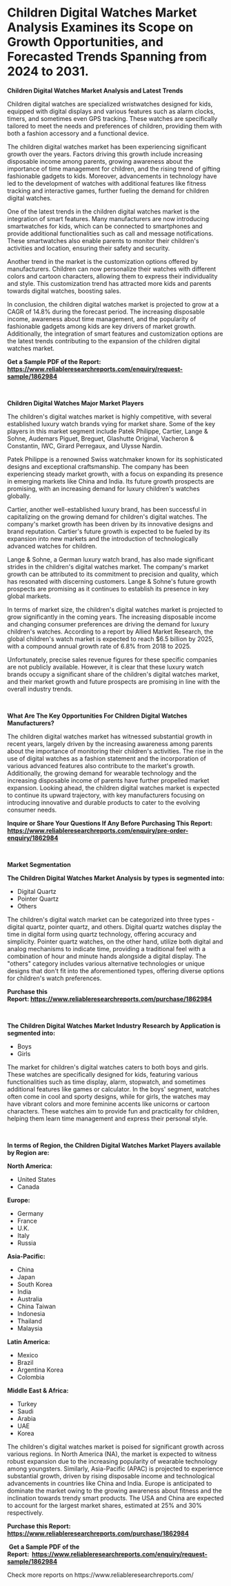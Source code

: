 <p><h1>Children Digital Watches Market Analysis Examines its Scope on Growth Opportunities, and Forecasted Trends Spanning from 2024 to 2031.</h1></p><p><strong>Children Digital Watches Market Analysis and Latest Trends</strong></p>
<p><p>Children digital watches are specialized wristwatches designed for kids, equipped with digital displays and various features such as alarm clocks, timers, and sometimes even GPS tracking. These watches are specifically tailored to meet the needs and preferences of children, providing them with both a fashion accessory and a functional device.</p><p>The children digital watches market has been experiencing significant growth over the years. Factors driving this growth include increasing disposable income among parents, growing awareness about the importance of time management for children, and the rising trend of gifting fashionable gadgets to kids. Moreover, advancements in technology have led to the development of watches with additional features like fitness tracking and interactive games, further fueling the demand for children digital watches.</p><p>One of the latest trends in the children digital watches market is the integration of smart features. Many manufacturers are now introducing smartwatches for kids, which can be connected to smartphones and provide additional functionalities such as call and message notifications. These smartwatches also enable parents to monitor their children's activities and location, ensuring their safety and security.</p><p>Another trend in the market is the customization options offered by manufacturers. Children can now personalize their watches with different colors and cartoon characters, allowing them to express their individuality and style. This customization trend has attracted more kids and parents towards digital watches, boosting sales.</p><p>In conclusion, the children digital watches market is projected to grow at a CAGR of 14.8% during the forecast period. The increasing disposable income, awareness about time management, and the popularity of fashionable gadgets among kids are key drivers of market growth. Additionally, the integration of smart features and customization options are the latest trends contributing to the expansion of the children digital watches market.</p></p>
<p><strong>Get a Sample PDF of the Report:&nbsp; <a href="https://www.reliableresearchreports.com/enquiry/request-sample/1862984">https://www.reliableresearchreports.com/enquiry/request-sample/1862984</a></strong></p>
<p>&nbsp;</p>
<p><strong>Children Digital Watches Major Market Players</strong></p>
<p><p>The children's digital watches market is highly competitive, with several established luxury watch brands vying for market share. Some of the key players in this market segment include Patek Philippe, Cartier, Lange & Sohne, Audemars Piguet, Breguet, Glashutte Original, Vacheron & Constantin, IWC, Girard Perregaux, and Ulysse Nardin.</p><p>Patek Philippe is a renowned Swiss watchmaker known for its sophisticated designs and exceptional craftsmanship. The company has been experiencing steady market growth, with a focus on expanding its presence in emerging markets like China and India. Its future growth prospects are promising, with an increasing demand for luxury children's watches globally.</p><p>Cartier, another well-established luxury brand, has been successful in capitalizing on the growing demand for children's digital watches. The company's market growth has been driven by its innovative designs and brand reputation. Cartier's future growth is expected to be fueled by its expansion into new markets and the introduction of technologically advanced watches for children.</p><p>Lange & Sohne, a German luxury watch brand, has also made significant strides in the children's digital watches market. The company's market growth can be attributed to its commitment to precision and quality, which has resonated with discerning customers. Lange & Sohne's future growth prospects are promising as it continues to establish its presence in key global markets.</p><p>In terms of market size, the children's digital watches market is projected to grow significantly in the coming years. The increasing disposable income and changing consumer preferences are driving the demand for luxury children's watches. According to a report by Allied Market Research, the global children's watch market is expected to reach $6.5 billion by 2025, with a compound annual growth rate of 6.8% from 2018 to 2025.</p><p>Unfortunately, precise sales revenue figures for these specific companies are not publicly available. However, it is clear that these luxury watch brands occupy a significant share of the children's digital watches market, and their market growth and future prospects are promising in line with the overall industry trends.</p></p>
<p>&nbsp;</p>
<p><strong>What Are The Key Opportunities For Children Digital Watches Manufacturers?</strong></p>
<p><p>The children digital watches market has witnessed substantial growth in recent years, largely driven by the increasing awareness among parents about the importance of monitoring their children's activities. The rise in the use of digital watches as a fashion statement and the incorporation of various advanced features also contribute to the market's growth. Additionally, the growing demand for wearable technology and the increasing disposable income of parents have further propelled market expansion. Looking ahead, the children digital watches market is expected to continue its upward trajectory, with key manufacturers focusing on introducing innovative and durable products to cater to the evolving consumer needs.</p></p>
<p><strong>Inquire or Share Your Questions If Any Before Purchasing This Report: <a href="https://www.reliableresearchreports.com/enquiry/pre-order-enquiry/1862984">https://www.reliableresearchreports.com/enquiry/pre-order-enquiry/1862984</a></strong></p>
<p>&nbsp;</p>
<p><strong>Market Segmentation</strong></p>
<p><strong>The Children Digital Watches Market Analysis by types is segmented into:</strong></p>
<p><ul><li>Digital Quartz</li><li>Pointer Quartz</li><li>Others</li></ul></p>
<p><p>The children's digital watch market can be categorized into three types - digital quartz, pointer quartz, and others. Digital quartz watches display the time in digital form using quartz technology, offering accuracy and simplicity. Pointer quartz watches, on the other hand, utilize both digital and analog mechanisms to indicate time, providing a traditional feel with a combination of hour and minute hands alongside a digital display. The "others" category includes various alternative technologies or unique designs that don't fit into the aforementioned types, offering diverse options for children's watch preferences.</p></p>
<p><strong>Purchase this Report:&nbsp;<a href="https://www.reliableresearchreports.com/purchase/1862984">https://www.reliableresearchreports.com/purchase/1862984</a></strong></p>
<p>&nbsp;</p>
<p><strong>The Children Digital Watches Market Industry Research by Application is segmented into:</strong></p>
<p><ul><li>Boys</li><li>Girls</li></ul></p>
<p><p>The market for children's digital watches caters to both boys and girls. These watches are specifically designed for kids, featuring various functionalities such as time display, alarm, stopwatch, and sometimes additional features like games or calculator. In the boys' segment, watches often come in cool and sporty designs, while for girls, the watches may have vibrant colors and more feminine accents like unicorns or cartoon characters. These watches aim to provide fun and practicality for children, helping them learn time management and express their personal style.</p></p>
<p>&nbsp;</p>
<p><strong>In terms of Region, the Children Digital Watches Market Players available by Region are:</strong></p>
<p>
    <p> <strong> North America: </strong>
        <ul>
            <li>United States</li>
            <li>Canada</li>
        </ul>
        </p> 
    <p> <strong> Europe: </strong>
        <ul>
            <li>Germany</li>
            <li>France</li>
            <li>U.K.</li>
            <li>Italy</li>
            <li>Russia</li>
        </ul>
        </p> 
    <p> <strong> Asia-Pacific: </strong>
        <ul>
            <li>China</li>
            <li>Japan</li>
            <li>South Korea</li>
            <li>India</li>
            <li>Australia</li>
            <li>China Taiwan</li>
            <li>Indonesia</li>
            <li>Thailand</li>
            <li>Malaysia</li>
        </ul>
        </p> 
    <p> <strong> Latin America: </strong>
        <ul>
            <li>Mexico</li>
            <li>Brazil</li>
            <li>Argentina Korea</li>
            <li>Colombia</li>
        </ul>
        </p> 
    <p> <strong> Middle East & Africa: </strong>
        <ul>
            <li>Turkey</li>
            <li>Saudi</li>
            <li>Arabia</li>
            <li>UAE</li>
            <li>Korea</li>
        </ul>
    </p>
    </p>
<p><p>The children's digital watches market is poised for significant growth across various regions. In North America (NA), the market is expected to witness robust expansion due to the increasing popularity of wearable technology among youngsters. Similarly, Asia-Pacific (APAC) is projected to experience substantial growth, driven by rising disposable income and technological advancements in countries like China and India. Europe is anticipated to dominate the market owing to the growing awareness about fitness and the inclination towards trendy smart products. The USA and China are expected to account for the largest market shares, estimated at 25% and 30% respectively.</p></p>
<p><strong>Purchase this Report: <a href="https://www.reliableresearchreports.com/purchase/1862984">https://www.reliableresearchreports.com/purchase/1862984</a></strong></p>
<p>&nbsp;<strong>Get a Sample PDF of the Report:&nbsp;&nbsp;<a href="https://www.reliableresearchreports.com/enquiry/request-sample/1862984">https://www.reliableresearchreports.com/enquiry/request-sample/1862984</a></strong></p>
<p><strong></strong></p>
<p>Check more reports on https://www.reliableresearchreports.com/</p>